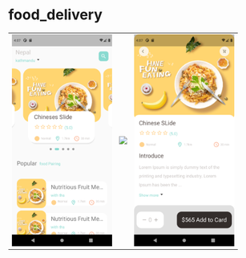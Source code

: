 # food_delivery


<div style="text-align: center">
    <table>
        <tr>
            <td style="text-align: center">
                    <img src="https://github.com/rajan-poudel/Food-App/blob/main/Screenshot/home.png" width="200"/>
            </td>            
            <td style="text-align: center">              
                     <img src="https://github.com/rajan-poudel/Food-App/blob/main/Screenshot/recommended.png.png" width="200"/>
            </td>
            <td style="text-align: center">
                    <img src="https://github.com/rajan-poudel/Food-App/blob/main/Screenshot/popular.png" width="200"/>
            </td>           
      </tr>
  </table>